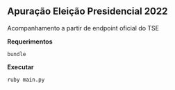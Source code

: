 ## Apuração Eleição Presidencial 2022

Acompanhamento a partir de endpoint oficial do TSE

**Requerimentos**
```
bundle
```

**Executar**
```
ruby main.py
```

